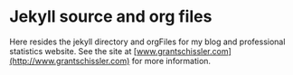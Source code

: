 # Jekyll source and org files

Here resides the jekyll directory and orgFiles for my blog and professional statistics website. See the site at [www.grantschissler.com](http://www.grantschissler.com) for more information.
